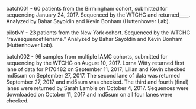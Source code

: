
batch001 - 60 patients from the Birmingham cohort, submitted for sequencing January 24, 2017. Sequenced by the WTCHG and returned____.  Analyzed by Bahar Sayoldin and Kevin Bonham (Huttenhower Lab).

pilotNY - 23 patients from the New York cohort. Sequenced by the WTCHG “rawsequencefilename.” Analyzed by Bahar Sayoldin and Kevin Bonham (Huttenhower Lab).

batch002 - 96 samples from multiple IAMC cohorts, submitted for sequencing by the WTCHG on August 10, 2017. Lorna Witty returned first lane of data for P170482 on September 11, 2017; Lilian and Kevin checked md5sum on September 27, 2017. The second lane of data was returned September 27, 2017 and md5sum was checked. The third and fourth (final) lanes were returned by Sarah Lamble on October 4, 2017. Sequences were downloaded on October 11, 2017 and md5sum on all four lanes were checked.  
